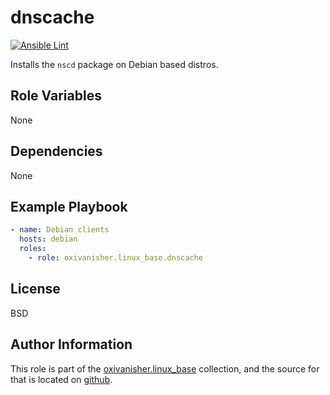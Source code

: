 dnscache
========
[![Ansible Lint](https://github.com/oxivanisher/role-dnscache/actions/workflows/ansible-lint.yml/badge.svg)](https://github.com/oxivanisher/role-dnscache/actions/workflows/ansible-lint.yml)

Installs the `nscd` package on Debian based distros.

Role Variables
--------------

None

Dependencies
------------

None

Example Playbook
----------------
```yaml
- name: Debian clients
  hosts: debian
  roles:
    - role: oxivanisher.linux_base.dnscache
```

License
-------

BSD

Author Information
------------------

This role is part of the [oxivanisher.linux_base](https://galaxy.ansible.com/ui/repo/published/oxivanisher/linux_base/) collection, and the source for that is located on [github](https://github.com/oxivanisher/collection-linux_base).
